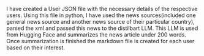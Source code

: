 I have created a User JSON file with the necessary details of the respective users. Using this file in python, I have used the news sources(included one general news source and another news source of their particular country), parsed the xml and passed this news to the distilbart LLM.
This LLM is used from Hugging Face and summarizes the news article under 200 words. 
Once summarization is finished the markdown file is created for each user based on their interest.
